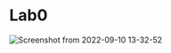 # Lab0

![Screenshot from 2022-09-10 13-32-52](https://user-images.githubusercontent.com/113240251/189521404-625f629f-2802-4a2f-b0f2-a357bdfac675.png)
